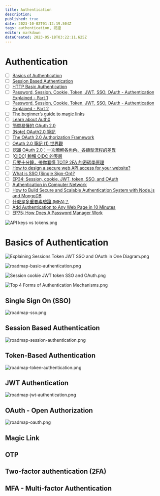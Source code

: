 ```yaml
---
title: Authentication
description: 
published: true
date: 2023-10-02T01:12:19.504Z
tags: authentication, 認證
editor: markdown
dateCreated: 2023-05-18T03:22:11.625Z
---
```


# Authentication
- [ ] [Basics of Authentication](https://roadmap.sh/guides/basics-of-authentication)
- [ ] [Session Based Authentication](https://roadmap.sh/guides/session-based-authentication)
- [ ] [HTTP Basic Authentication](https://roadmap.sh/guides/http-basic-authentication)
- [ ] [Password, Session, Cookie, Token, JWT, SSO, OAuth - Authentication Explained - Part 1](https://blog.bytebytego.com/p/password-session-cookie-token-jwt?utm_source=profile&utm_medium=reader2)
- [ ] [Password, Session, Cookie, Token, JWT, SSO, OAuth - Authentication Explained - Part 2](https://blog.bytebytego.com/p/password-session-cookie-token-jwt-ec1)
- [ ] [The beginner’s guide to magic links](https://postmarkapp.com/blog/magic-links#how-do-magic-links-work)
- [ ] [Learn about Auth0](https://auth0.com/docs)
- [ ] [簡單易懂的 OAuth 2.0](https://speakerdeck.com/chitsaou/jian-dan-yi-dong-de-oauth-2-dot-0)
- [ ] [[Note] OAuth2.0 筆記](https://pjchender.dev/internet/note-oauth2/)
- [ ] [The OAuth 2.0 Authorization Framework](https://gist.github.com/yorkxin/6590756)
- [ ] [OAuth 2.0 筆記 (1) 世界觀](https://blog.yorkxin.org/posts/oauth2-1-introduction/)
- [ ] [認識 OAuth 2.0：一次瞭解各角色、各類型流程的差異](https://www.technice.com.tw/experience/12520/)
- [ ] [[OIDC] 瞭解 OIDC 的表層](https://blog.kevinyang.net/2022/10/30/oidc-notes/)
- [ ] [只要十分鐘，帶你看懂 TOTP 2FA 的密碼學原理](https://medium.com/starbugs/totp-2fa-algorithm-in-10-mins-25acc3c35df9)
- [ ] [How to design a secure web API access for your website?](https://blog.bytebytego.com/p/how-to-design-a-secture-web-api-access?utm_source=profile&utm_medium=reader2)
- [ ] [What is SSO (Single Sign-On)?](https://blog.bytebytego.com/p/what-is-sso-episode-7?utm_source=profile&utm_medium=reader2)
- [ ] [EP34: Session, cookie, JWT, token, SSO, and OAuth](https://blog.bytebytego.com/p/ep34-session-cookie-jwt-token-sso?utm_source=profile&utm_medium=reader2)
- [ ] [Authentication in Computer Network](https://www.geeksforgeeks.org/authentication-in-computer-network/)
- [ ] [How to Build Secure and Scalable Authentication System with Node.js and MongoDB](https://sandydev.medium.com/how-to-build-secure-and-scalable-authentication-system-with-node-js-and-mongodb-c50bf51c06b0)
- [ ] [什麼是多重要素驗證 (MFA)？](https://aws.amazon.com/tw/what-is/mfa/)
- [ ] [Add Authentication to Any Web Page in 10 Minutes](https://medium.com/@bumurzaqov2/add-authentication-to-any-web-page-in-10-minutes-ecf3171269cb)
- [ ] [EP75: How Does A Password Manager Work](https://blog.bytebytego.com/p/ep75-how-does-a-password-manager?utm_source=profile&utm_medium=reader2)

![API keys vs tokens.png](http://192.168.25.60:8000/files/file_storage/f429ade5.png)

# Basics of Authentication

![Explaining Sessions Token JWT SSO and OAuth in One Diagram.png](http://192.168.25.60:8000/files/file_storage/b6461645.png)

![roadmap-basic-authentication.png](http://192.168.25.60:8000/files/file_storage/dcedea3c.png)

![Session cookie JWT token SSO and OAuth.png](http://192.168.25.60:8000/files/file_storage/cdb66600.png)

![Top 4 Forms of Authentication Mechanisms.png](http://192.168.25.60:8000/files/file_storage/cf32f555.png)

## Single Sign On (SSO)

![roadmap-sso.png](http://192.168.25.60:8000/files/file_storage/c326ca39.png)

## Session Based Authentication

![roadmap-session-authentication.png](http://192.168.25.60:8000/files/file_storage/c326ca39.png)

## Token-Based Authentication

![roadmap-token-authentication.png](http://192.168.25.60:8000/files/file_storage/be5dae07.png)

## JWT Authentication

![roadmap-jwt-authentication.png](http://192.168.25.60:8000/files/file_storage/390c0d1d.png)

## OAuth - Open Authorization

![roadmap-oauth.png](http://192.168.25.60:8000/files/file_storage/90c093b4.png)

## Magic Link

## OTP

## Two-factor authentication (2FA)

## MFA - Multi-factor Authentication


